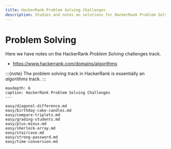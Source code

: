```yaml
---
title: HackerRank Problem Solving Challenges
description: Studies and notes on solutions for HackerRank Problem Solving challenges.
---
```


# Problem Solving

Here we have notes on the HackerRank _Problem Solving_ challenges track.

- <https://www.hackerrank.com/domains/algorithms>

:::{note}
The problem solving track in HackerRank is essentially an _algorithms_ track.
:::

```{toctree}
maxdepth: 6
caption: HackerRank Problem Solving Challenges
---

easy/diagonal-difference.md
easy/birthday-cake-candles.md
easy/compare-triplets.md
easy/grading-students.md
easy/plus-minus.md
easy/sherlock-array.md
easy/staircase.md
easy/strong-password.md
easy/time-conversion.md
```

